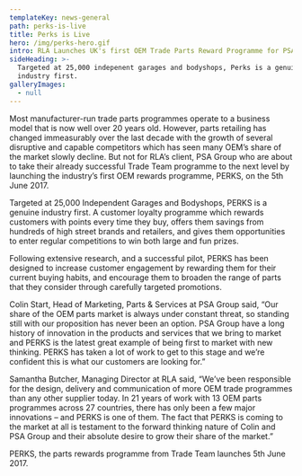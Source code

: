 ```yaml
---
templateKey: news-general
path: perks-is-live
title: Perks is Live
hero: /img/perks-hero.gif
intro: RLA Launches UK's first OEM Trade Parts Reward Programme for PSA Groupe
sideHeading: >-
  Targeted at 25,000 indepenent garages and bodyshops, Perks is a genuine
  industry first.
galleryImages:
  - null
---
```


Most manufacturer-run trade parts programmes operate to a business model that
is now well over 20 years old. However, parts retailing has changed
immeasurably over the last decade with the growth of several disruptive and
capable competitors which has seen many OEM’s share of the market slowly
decline. But not for RLA’s client, PSA Group who are about to take their
already successful Trade Team programme to the next level by launching the
industry’s first OEM rewards programme, PERKS, on the 5th June 2017.

Targeted at 25,000 Independent Garages and Bodyshops, PERKS is a genuine
industry first. A customer loyalty programme which rewards customers with
points every time they buy, offers them savings from hundreds of high street
brands and retailers, and gives them opportunities to enter regular
competitions to win both large and fun prizes.

Following extensive research, and a successful pilot, PERKS has been designed
to increase customer engagement by rewarding them for their current buying
habits, and encourage them to broaden the range of parts that they consider
through carefully targeted promotions.

Colin Start, Head of Marketing, Parts & Services at PSA Group said, “Our share
of the OEM parts market is always under constant threat, so standing still
with our proposition has never been an option. PSA Group have a long history
of innovation in the products and services that we bring to market and PERKS
is the latest great example of being first to market with new thinking. PERKS
has taken a lot of work to get to this stage and we’re confident this is what
our customers are looking for.”

Samantha Butcher, Managing Director at RLA said, “We’ve been responsible for
the design, delivery and communication of more OEM trade programmes than any
other supplier today. In 21 years of work with 13 OEM parts programmes across
27 countries, there has only been a few major innovations – and PERKS is one
of them. The fact that PERKS is coming to the market at all is testament to
the forward thinking nature of Colin and PSA Group and their absolute desire
to grow their share of the market.”

PERKS, the parts rewards programme from Trade Team launches 5th June 2017.
